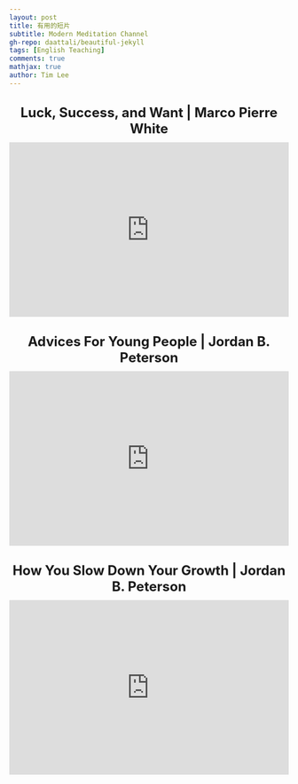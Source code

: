 ```yaml
---
layout: post
title: 有用的短片
subtitle: Modern Meditation Channel
gh-repo: daattali/beautiful-jekyll
tags: [English Teaching]
comments: true
mathjax: true
author: Tim Lee
---
```


<html lang="zh-TW">
<head>
  <meta charset="UTF-8">
  <title>YouTube 影片嵌入範例</title>
  <style>
    .video-container {
      text-align: center;
      margin-top: 30px;
    }
    .video-title {
      font-size: 24px;
      font-weight: bold;
      margin-bottom: 10px;
    }
    .video-comment {
      font-size: 16px;
      color: #666;
      margin-top: 10px;
    }
    iframe {
      width: 560px;
      height: 315px;
      max-width: 100%;
    }
  </style>
</head>
<body>

  <div class="video-container">
    <div class="video-title">Luck, Success, and Want | Marco Pierre White</div>
    <iframe 
      src="https://www.youtube.com/embed/pCqCx6T0gVY" 
      frameborder="0" 
      allow="accelerometer; autoplay; clipboard-write; encrypted-media; gyroscope; picture-in-picture" 
      allowfullscreen>
    </iframe>
    <div class="video-comment"></div>
  </div>

  <div class="video-container">
    <div class="video-title">Advices For Young People | Jordan B. Peterson</div>
    <iframe 
      src="https://www.youtube.com/embed/c5qnaMy0Zag" 
      frameborder="0" 
      allow="accelerometer; autoplay; clipboard-write; encrypted-media; gyroscope; picture-in-picture" 
      allowfullscreen>
    </iframe>
  <div class="video-comment"></div>
  </div>
    </div>

  <div class="video-container">
    <div class="video-title">How You Slow Down Your Growth | Jordan B. Peterson</div>
    <iframe 
      src="https://www.youtube.com/embed/KwT1xIlNrwA" 
      frameborder="0" 
      allow="accelerometer; autoplay; clipboard-write; encrypted-media; gyroscope; picture-in-picture" 
      allowfullscreen>
    </iframe>
    <div class="video-comment"></div>
  </div>
  </div>
</body>
</html>
